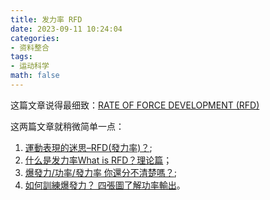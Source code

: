 ```yaml
---
title: 发力率 RFD
date: 2023-09-11 10:24:04
categories:
- 资料整合
tags:
- 运动科学
math: false
---
```


这篇文章说得最细致：[RATE OF FORCE DEVELOPMENT (RFD)](https://www.scienceforsport.com/rate-of-force-development-rfd-2/)

这两篇文章就稍微简单一点：

1. [運動表現的迷思–RFD(發力率)？](https://www.jeffchensports.com/blog/rfd);
2. [什么是发力率What is RFD？理论篇](https://zhuanlan.zhihu.com/p/644908769)；
3. [爆發力/功率/發力率 你還分不清楚嗎？](https://oneilathlete.com/the-difference-between-explosive-power-power-rfd/);
4. [如何訓練爆發力？ 四張圖了解功率輸出](https://www.don1don.com/archives/131386/131386)。
